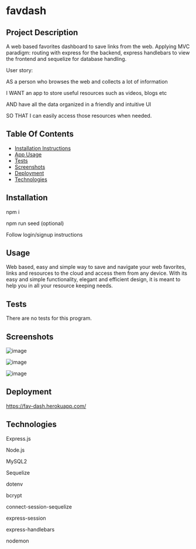 # favdash

## Project Description

A web based favorites dashboard to save links from the web.
Applying MVC paradigm: routing with express for the backend, express handlebars to view the frontend and sequelize for database handling.

User story:

AS a person who browses the web and collects a lot of information

I WANT an app to store useful resources such as videos, blogs etc

AND have all the data organized in a friendly and intuitive UI

SO THAT I can easily access those resources when needed.

## Table Of Contents

- [Installation Instructions](#installation)
- [App Usage](#usage)
- [Tests](#tests)
- [Screenshots](#screenshots)
- [Deployment](#deployment)
- [Technologies](#technologies)

## Installation

npm i

npm run seed (optional)

Follow login/signup instructions

## Usage

Web based, easy and simple way to save and navigate your web favorites, links and resources to the cloud and access them from any device. With its easy and simple functionality, elegant and efficient design, it is meant to help you in all your resource keeping needs.

## Tests

There are no tests for this program.

## Screenshots
![image](https://user-images.githubusercontent.com/80355222/162545938-ae3cfbb8-a382-4dee-8df1-a0848d068c4d.png)

![image](https://user-images.githubusercontent.com/80355222/162546045-6fee0459-0aa1-4847-acb2-1bf81ba8cdf4.png)

![image](https://user-images.githubusercontent.com/80355222/162545999-f7c8a926-bf7b-443d-80f8-8573ea20b161.png)

## Deployment
https://fav-dash.herokuapp.com/

## Technologies

Express.js

Node.js

MySQL2

Sequelize

dotenv

bcrypt

connect-session-sequelize

express-session

express-handlebars

nodemon
